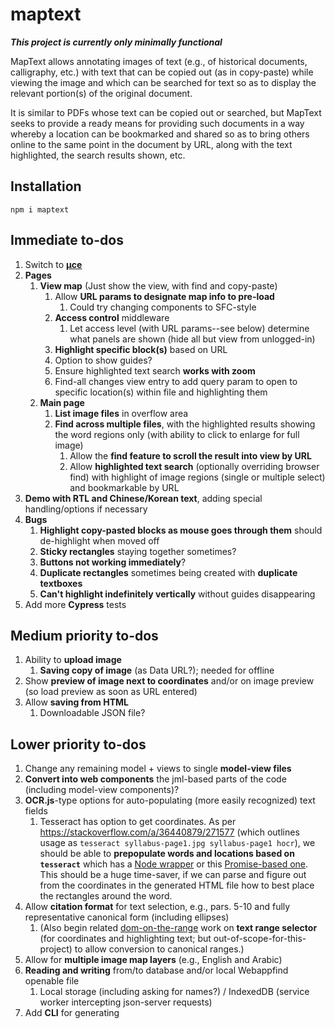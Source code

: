# maptext

***This project is currently only minimally functional***

MapText allows annotating images of text (e.g., of historical documents,
calligraphy, etc.) with text that can be copied out (as in copy-paste) while
viewing the image and which can be searched for text so as to display the
relevant portion(s) of the original document.

It is similar to PDFs whose text can be copied out or searched, but MapText
seeks to provide a ready means for providing such documents in a way whereby
a location can be bookmarked and shared so as to bring others online to the
same point in the document by URL, along with the text highlighted, the
search results shown, etc.

## Installation

```
npm i maptext
```

## Immediate to-dos

1. Switch to **[µce](https://github.com/WebReflection/uce)**
1. **Pages**
    1. **View map** (Just show the view, with find and copy-paste)
        1. Allow **URL params to designate map info to pre-load**
            1. Could try changing components to SFC-style
        1. **Access control** middleware
            1. Let access level (with URL params--see below) determine what
                panels are shown (hide all but view from unlogged-in)
        1. **Highlight specific block(s)** based on URL
        1. Option to show guides?
        1. Ensure highlighted text search **works with zoom**
        1. Find-all changes view entry to add query param to open to specific
            location(s) within file and highlighting them
    1. **Main page**
        1. **List image files** in overflow area
        1. **Find across multiple files**, with the highlighted
            results showing the word regions only (with
            ability to click to enlarge for full image)
            1. Allow the **find feature to scroll the result into view by URL**
            1. Allow **highlighted text search** (optionally overriding browser
                find) with highlight of image regions (single or multiple
                select) and bookmarkable by URL
1. **Demo with RTL and Chinese/Korean text**, adding special
    handling/options if necessary
1. **Bugs**
    1. **Highlight copy-pasted blocks as mouse goes through them** should
        de-highlight when moved off
    1. **Sticky rectangles** staying together sometimes?
    1. **Buttons not working immediately**?
    1. **Duplicate rectangles** sometimes being created with
        **duplicate textboxes**
    1. **Can't highlight indefinitely vertically** without guides disappearing
1. Add more **Cypress** tests

## Medium priority to-dos

1. Ability to **upload image**
    1. **Saving copy of image** (as Data URL?); needed for offline
1. Show **preview of image next to coordinates** and/or on image
    preview (so load preview as soon as URL entered)
1. Allow **saving from HTML**
    1. Downloadable JSON file?

## Lower priority to-dos

1. Change any remaining model + views to single **model-view files**
1. **Convert into web components** the jml-based parts of the code (including
    model-view components)?
1. **OCR.js**-type options for auto-populating (more easily recognized) text
    fields
    1. Tesseract has option to get coordinates. As per
        <https://stackoverflow.com/a/36440879/271577> (which outlines usage
        as `tesseract syllabus-page1.jpg syllabus-page1 hocr`), we should be
        able to **prepopulate words and locations based on `tesseract`** which
        has a [Node wrapper](https://github.com/desmondmorris/node-tesseract)
        or this [Promise-based one](https://github.com/zapolnoch/node-tesseract-ocr).
        This should be a huge time-saver, if we can parse and figure out from
        the coordinates in the generated HTML file how to best place the
        rectangles around the word.
1. Allow **citation format** for text selection, e.g., pars. 5-10 and
    fully representative canonical form (including ellipses)
    1. (Also begin related [dom-on-the-range](http://github.com/brettz9/dom-on-the-range)
        work on **text range selector** (for coordinates and
        highlighting text; but out-of-scope-for-this-project) to
        allow conversion to canonical ranges.)
1. Allow for **multiple image map layers** (e.g., English and Arabic)
1. **Reading and writing** from/to database and/or local Webappfind
    openable file
    1. Local storage (including asking for names?) / IndexedDB (service
        worker intercepting json-server requests)
1. Add **CLI** for generating
